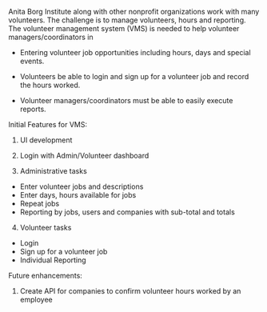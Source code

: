 Anita Borg Institute along with other nonprofit organizations work with many volunteers. The challenge is to manage volunteers, hours and reporting. The volunteer management system (VMS) is needed to help volunteer managers/coordinators in

* Entering volunteer job opportunities including hours, days and special events.

* Volunteers be able to login and sign up for a volunteer job and record the hours worked.

* Volunteer managers/coordinators must be able to easily execute reports.

Initial Features for VMS:
1. UI development

2. Login with Admin/Volunteer dashboard

3. Administrative tasks
* Enter volunteer jobs and descriptions
* Enter days, hours available for jobs
* Repeat jobs
* Reporting by jobs, users and companies with sub-total and totals

4. Volunteer tasks
* Login
* Sign up for a volunteer job
* Individual Reporting

Future enhancements:
1. Create API for companies to confirm volunteer hours worked by an employee 
